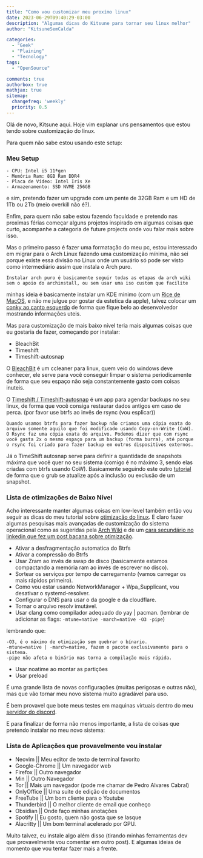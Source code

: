 ```yaml
---
title: "Como vou customizar meu proxímo linux"
date: 2023-06-29T09:40:29-03:00
description: "Algumas dicas do Kitsune para tornar seu linux melhor"
author: "KitsuneSemCalda"

categories:
  - "Geek"
  - "Plaining"
  - "Tecnology"
tags:
  - "OpenSource"

comments: true
authorbox: true
mathjax: true
sitemap:
  changefreq: 'weekly'
  priority: 0.5
---
```


Olá de novo, Kitsune aqui. Hoje vim explanar uns pensamentos que estou tendo sobre customização do linux.

Para quem não sabe estou usando este setup:

### Meu Setup

```
- CPU: Intel i5 11ªgen
- Memória Ram: 8GB Ram DDR4
- Placa de Vídeo: Intel Iris Xe 
- Armazenamento: SSD NVME 256GB
```

e sim, pretendo fazer um upgrade com um pente de 32GB Ram e um HD de 1Tb ou 2Tb (meio overkill não é?).

Enfim, para quem não sabe estou fazendo faculdade e pretendo nas proximas férias começar alguns projetos inspirado em algumas coisas que curto, acompanhe a categoria de future projects onde vou falar mais sobre isso.

Mas o primeiro passo é fazer uma formatação do meu pc, estou interessado em migrar para o Arch Linux fazendo uma customização mínima, não sei porque existe essa divisão no Linux onde um usuário só pode ser visto como intermediário assim que instala o Arch puro.

```
Instalar arch puro é basicamente seguir todas as etapas da arch wiki sem o apoio do archinstall, ou sem usar uma iso custom que facilite
```

minhas ideia é basicamente instalar um KDE minimo (com um [Rice de MacOS](https://www.youtube.com/watch?v=y4yPm9s3KVg&ab_channel=LinuxScoop), e não me julgue por gostar da estetica da apple), talvez colocar um [conky ao canto esquerdo](https://www.youtube.com/watch?v=mIdIuRuVOkc&ab_channel=OPinguimCriativo) de forma que fique belo ao desenvolvedor mostrando informações uteis.

Mas para customização de mais baixo nível teria mais algumas coisas que eu gostaria de fazer, começando por instalar:

- BleachBit
- Timeshift
- Timeshift-autosnap

O [BleachBit](https://www.bleachbit.org/) é um ccleaner para linux, quem veio do windows deve conhecer, ele serve para você conseguir limpar o sistema periodicamente de forma que seu espaço não seja constantemente gasto com coisas inuteis.

O [Timeshift / Timeshift-autosnap](https://soulinux.com/blog/item/18-timeshift) é um app para agendar backups no seu linux, de forma que você consiga restaurar dados antigos em caso de perca. (por favor use btrfs ao invês de rsync (vou esplicar))

```
Quando usamos btrfs para fazer backup não criamos uma cópia exata do arquivo somente aquilo que foi modificado usando Copy-on-Write (CoW).
O Rsync faz uma cópia exata do arquivo. Podemos dizer que com rsync você gasta 2x o mesmo espaço para um backup (forma burra), até porque o rsync foi criado para fazer backup em outros dispositivos externos.
```

Já o TimeShift autosnap serve para definir a quantidade de snapshots máxima que você quer no seu sistema (comigo é no máximo 3, sendo elas criadas com btrfs usando CoW). Basicamente seguindo este outro [tutorial](https://www.lorenzobettini.it/2022/07/timeshift-and-grub-btrfs-in-linux-arch/) de forma que o grub se atualize após a inclusão ou exclusão de um snapshot.

### Lista de otimizações de Baixo Nível

Acho interessante manter algumas coisas em low-level também então vou seguir as dicas do meu tutorial sobre [otimização do linux](https://foxtechworld.github.io/2023/05/n%C3%A3o-seja-normie-otimize-seu-linux/). E claro fazer algumas pesquisas mais avançadas de customização do sistema operacional como as sugeridas pela [Arch Wiki](https://wiki.archlinux.org/title/improving_performance) e de um [cara secundário no linkedin que fez um post bacana sobre otimização](https://www.linkedin.com/pulse/how-make-your-archlinux-faster-sourav-goswami/).

- Ativar a desfragmentação automatica do Btrfs
- Ativar a compressão do Btrfs
- Usar Zram ao invês de swap de disco (basicamente estamos compactando a memória ram ao invés de escrever no disco).
- Sortear os serviços por tempo de carregamento (vamos carregar os mais rápidos primeiro).
- Como vou estar usando NetworkManager + Wpa_Supplicant, vou desativar o systemd-resolver.
- Configurar o DNS para usar o da google e da cloudflare.
- Tornar o arquivo resolv imutável.
- Usar clang como compilador adequado do yay | pacman. (lembrar de adicionar as flags: `-mtune=native -march=native -O3 -pipe`)

lembrando que:

```
-O3, é o máximo de otimização sem quebrar o bínario.
-mtune=native | -march=native, fazem o pacote exclusivamente para o sistema.
-pipe não afeta o binário mas torna a compilação mais rápida.
```

- Usar noatime ao montar as partições
- Usar preload

É uma grande lista de novas configurações (muitas perigosas e outras não), mas que vão tornar meu novo sistema muito agradável para uso.

É bem provavel que bote meus testes em maquinas virtuais dentro do meu [servidor do discord](https://discord.gg/X3eaQk3bJN).

E para finalizar de forma não menos importante, a lista de coisas que pretendo instalar no meu novo sistema:

### Lista de Aplicações que provavelmente vou instalar

- Neovim || Meu editor de texto de terminal favorito
- Google-Chrome || Um navegador web
- Firefox || Outro navegador
- Min || Outro Navegador
- Tor || Mais um navegador (pode me chamar de Pedro Alvares Cabral)
- OnlyOffice || Uma suite de edição de documentos
- FreeTube || Um bom cliente para o Youtube
- Thunderbird || O melhor cliente de email que conheço
- Obsidian || Onde faço minhas anotações
- Spotify || Eu gosto, quem não gosta que se lasque
- Alacritty || Um bom terminal acelerado por GPU.

Muito talvez, eu instale algo além disso (tirando minhas ferramentas dev que provavelmente vou comentar em outro post). E algumas ideias de momento que vou tentar fazer mais a frente.
